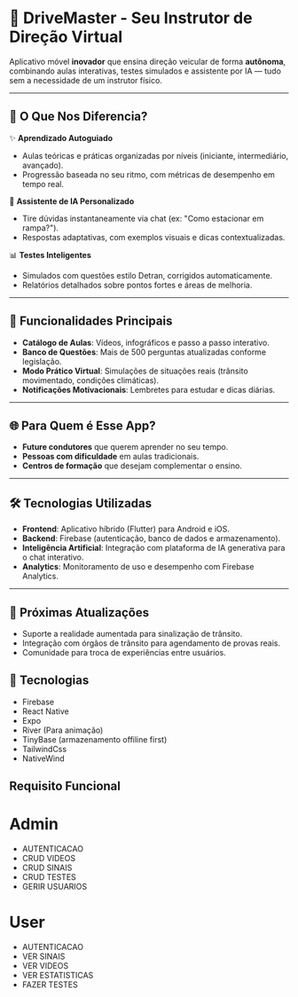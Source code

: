 # 🚦 **DriveMaster - Seu Instrutor de Direção Virtual**  

Aplicativo móvel **inovador** que ensina direção veicular de forma **autônoma**, combinando aulas interativas, testes simulados e assistente por IA — tudo sem a necessidade de um instrutor físico.  

---

## 📌 **O Que Nos Diferencia?**  
✨ **Aprendizado Autoguiado**  
- Aulas teóricas e práticas organizadas por níveis (iniciante, intermediário, avançado).  
- Progressão baseada no seu ritmo, com métricas de desempenho em tempo real.  

🤖 **Assistente de IA Personalizado**  
- Tire dúvidas instantaneamente via chat (ex: "Como estacionar em rampa?").  
- Respostas adaptativas, com exemplos visuais e dicas contextualizadas.  

📊 **Testes Inteligentes**  
- Simulados com questões estilo Detran, corrigidos automaticamente.  
- Relatórios detalhados sobre pontos fortes e áreas de melhoria.  

---

## 🔧 **Funcionalidades Principais**  
- **Catálogo de Aulas**: Vídeos, infográficos e passo a passo interativo.  
- **Banco de Questões**: Mais de 500 perguntas atualizadas conforme legislação.  
- **Modo Prático Virtual**: Simulações de situações reais (trânsito movimentado, condições climáticas).  
- **Notificações Motivacionais**: Lembretes para estudar e dicas diárias.  

---

## 🌐 **Para Quem é Esse App?**  
- **Future condutores** que querem aprender no seu tempo.  
- **Pessoas com dificuldade** em aulas tradicionais.  
- **Centros de formação** que desejam complementar o ensino.  

---

## 🛠 **Tecnologias Utilizadas**  
- **Frontend**: Aplicativo híbrido (Flutter) para Android e iOS.  
- **Backend**: Firebase (autenticação, banco de dados e armazenamento).  
- **Inteligência Artificial**: Integração com plataforma de IA generativa para o chat interativo.  
- **Analytics**: Monitoramento de uso e desempenho com Firebase Analytics.  

---

## 📲 **Próximas Atualizações**  
- Suporte a realidade aumentada para sinalização de trânsito.  
- Integração com órgãos de trânsito para agendamento de provas reais.  
- Comunidade para troca de experiências entre usuários.  

## 📲 **Tecnologias**  
- Firebase 
- React Native
- Expo
- River (Para animação)
- TinyBase (armazenamento offiline first)
- TailwindCss
- NativeWind  

## Requisito Funcional
# Admin
- AUTENTICACAO
- CRUD VIDEOS
- CRUD SINAIS
- CRUD TESTES
- GERIR USUARIOS

# User
- AUTENTICACAO
- VER SINAIS
- VER VIDEOS
- VER ESTATISTICAS
- FAZER TESTES